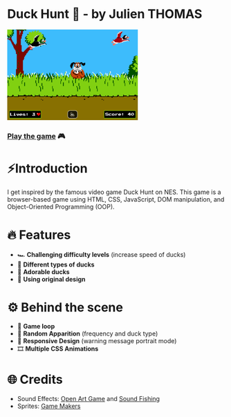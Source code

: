 # Duck Hunt 🦆 - by Julien THOMAS

<a href="https://duck-hunt-seven.vercel.app"><img src="./img/cover-img.png" width="60%" /></a>

### [Play the game](duck-hunt-seven.vercel.app) 🎮

# ⚡️Introduction

I get inspired by the famous video game Duck Hunt on NES.
This game is a browser-based game using HTML, CSS, JavaScript, DOM manipulation, and Object-Oriented Programming (OOP).

# 🔥 Features

- 🏎 **Challenging difficulty levels** (increase speed of ducks)
- 🪿 **Different types of ducks**
- 🥰 **Adorable ducks**
- 🎨 **Using original design**

# ⚙️ Behind the scene

- 👾 **Game loop**
- 🎲 **Random Apparition** (frequency and duck type)
- 📱 **Responsive Design** (warning message portrait mode)
- 🎞️ **Multiple CSS Animations**

# 🌐 Credits

- Sound Effects: [Open Art Game](https://opengameart.org/) and [Sound Fishing](https://www.sound-fishing.net/)
- Sprites: [Game Makers](https://www.game-makers.xyz/)
